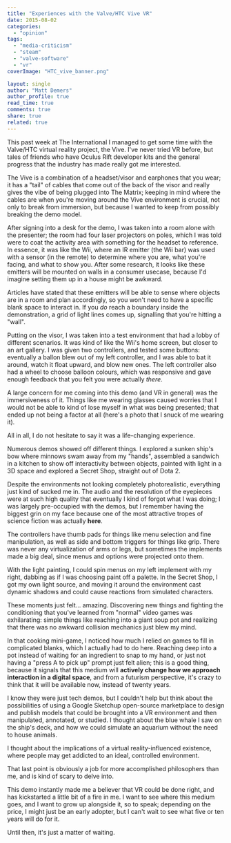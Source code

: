 ```yaml
---
title: "Experiences with the Valve/HTC Vive VR"
date: 2015-08-02
categories: 
  - "opinion"
tags: 
  - "media-criticism"
  - "steam"
  - "valve-software"
  - "vr"
coverImage: "HTC_vive_banner.png"

layout: single
author: "Matt Demers"
author_profile: true
read_time: true
comments: true
share: true
related: true
---
```


This past week at The International I managed to get some time with the Valve/HTC virtual reality project, the Vive. I've never tried VR before, but tales of friends who have Oculus Rift developer kits and the general progress that the industry has made really got me interested.

The Vive is a combination of a headset/visor and earphones that you wear; it has a "tail" of cables that come out of the back of the visor and really gives the vibe of being plugged into The Matrix; keeping in mind where the cables are when you're moving around the Vive environment is crucial, not only to break from immersion, but because I wanted to keep from possibly breaking the demo model.

After signing into a desk for the demo, I was taken into a room alone with the presenter; the room had four laser projectors on poles, which I was told were to coat the activity area with something for the headset to reference. In essence, it was like the Wii, where an IR emitter (the Wii bar) was used with a sensor (in the remote) to determine where you are, what you're facing, and what to show you. After some research, it looks like these emitters will be mounted on walls in a consumer usecase, because I'd imagine setting them up in a house might be awkward.

Articles have stated that these emitters will be able to sense where objects are in a room and plan accordingly, so you won't need to have a specific blank space to interact in. If you _do_ reach a boundary inside the demonstration, a grid of light lines comes up, signalling that you're hitting a "wall".

Putting on the visor, I was taken into a test environment that had a lobby of different scenarios. It was kind of like the Wii's home screen, but closer to an art gallery. I was given two controllers, and tested some buttons: eventually a ballon blew out of my left controller, and I was able to bat it around, watch it float upward, and blow new ones. The left controller also had a wheel to choose balloon colours, which was responsive and gave enough feedback that you felt you were actually _there_.

A large concern for me coming into this demo (and VR in general) was the immersiveness of it. Things like me wearing glasses caused worries that I would not be able to kind of lose myself in what was being presented; that ended up not being a factor at all (here's a photo that I snuck of me wearing it).

All in all, I do not hesitate to say it was a life-changing experience.

Numerous demos showed off different things. I explored a sunken ship's bow where minnows swam away from my "hands", assembled a sandwich in a kitchen to show off interactivity between objects, painted with light in a 3D space and explored a Secret Shop, straight out of Dota 2.

Despite the environments not looking completely photorealistic, everything just kind of sucked me in. The audio and the resolution of the eyepieces were at such high quality that eventually I kind of forgot what I was doing; I was largely pre-occupied with the demos, but I remember having the biggest grin on my face because one of the most attractive tropes of science fiction was actually **here**.

The controllers have thumb pads for things like menu selection and fine manipulation, as well as side and bottom triggers for things like grip. There was never any virtualization of arms or legs, but sometimes the implements made a big deal, since menus and options were projected onto them.

With the light painting, I could spin menus on my left implement with my right, dabbing as if I was choosing paint off a palette. In the Secret Shop, I got my own light source, and moving it around the environment cast dynamic shadows and could cause reactions from simulated characters.

These moments just felt… amazing. Discovering new things and fighting the conditioning that you've learned from "normal" video games was exhilarating: simple things like reaching into a giant soup pot and realizing that there was no awkward collision mechanics just blew my mind.

In that cooking mini-game, I noticed how much I relied on games to fill in complicated blanks, which I actually had to do here. Reaching deep into a pot instead of waiting for an ingredient to snap to my hand, or just not having a "press A to pick up" prompt just felt alien; this is a good thing, because it signals that this medium will **actively change how we approach interaction in a digital space**, and from a futurism perspective, it's crazy to think that it will be available now, instead of twenty years.

I know they were just tech demos, but I couldn't help but think about the possibilities of using a Google Sketchup open-source marketplace to design and publish models that could be brought into a VR environment and then manipulated, annotated, or studied. I thought about the blue whale I saw on the ship's deck, and how we could simulate an aquarium without the need to house animals.

I thought about the implications of a virtual reality-influenced existence, where people may get addicted to an ideal, controlled environment.

That last point is obviously a job for more accomplished philosophers than me, and is kind of scary to delve into.

This demo instantly made me a believer that VR could be done right, and has kickstarted a little bit of a fire in me. I want to see where this medium goes, and I want to grow up alongside it, so to speak; depending on the price, I might just be an early adopter, but I can't wait to see what five or ten years will do for it.

Until then, it's just a matter of waiting.
